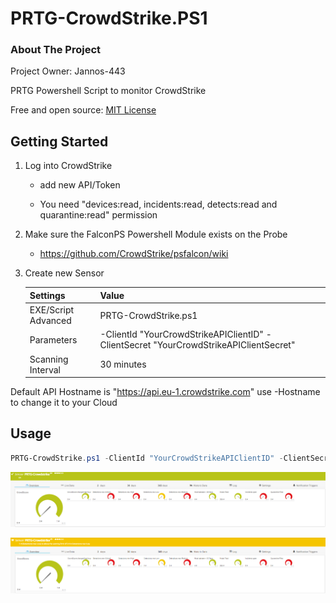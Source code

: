 # PRTG-CrowdStrike.PS1

<!-- ABOUT THE PROJECT -->
### About The Project
Project Owner: Jannos-443

PRTG Powershell Script to monitor CrowdStrike

Free and open source: [MIT License](https://github.com/Jannos-443/PRTG-CrowdStrike/blob/main/LICENSE)


<!-- GETTING STARTED -->
## Getting Started
1. Log into CrowdStrike
   
   - add new API/Token

   - You need "devices:read, incidents:read, detects:read and quarantine:read" permission
   

2. Make sure the FalconPS Powershell Module exists on the Probe
   - https://github.com/CrowdStrike/psfalcon/wiki


3. Create new Sensor

   | Settings | Value |
   | --- | --- |
   | EXE/Script Advanced | PRTG-CrowdStrike.ps1 |
   | Parameters | -ClientId "YourCrowdStrikeAPIClientID" -ClientSecret "YourCrowdStrikeAPIClientSecret"|
   | Scanning Interval | 30 minutes |

Default API Hostname is "https://api.eu-1.crowdstrike.com" use -Hostname to change it to your Cloud

## Usage

```powershell
PRTG-CrowdStrike.ps1 -ClientId "YourCrowdStrikeAPIClientID" -ClientSecret "YourCrowdStrikeAPIClientSecret" -Hostname "https://api.eu-1.crowdstrike.com"
```

![PRTG-CrowdStrike](media/ok.png)

![PRTG-CrowdStrike](media/warning.png)
